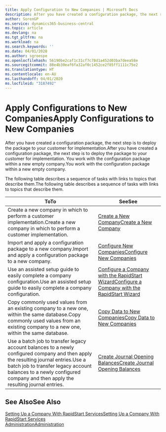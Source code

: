 ```yaml
---
title: Apply Configuration to New Companies | Microsoft Docs
description: After you have created a configuration package, the next step is to deploy the package to your customer for implementation. You use the configuration with a new empty company.
author: SorenGP
ms.service: dynamics365-business-central
ms.topic: article
ms.devlang: na
ms.tgt_pltfrm: na
ms.workload: na
ms.search.keywords: ''
ms.date: 04/01/2020
ms.author: sgroespe
ms.openlocfilehash: 56190be2caf1c31cf7c78d1a452d03ba7deea58e
ms.sourcegitcommit: 88e4b30eaf6fa32af0c1452ce2f85ff1111c75e2
ms.translationtype: HT
ms.contentlocale: en-AU
ms.lasthandoff: 04/01/2020
ms.locfileid: "3187492"
---
```

# <a name="apply-configurations-to-new-companies"></a><span data-ttu-id="db645-104">Apply Configurations to New Companies</span><span class="sxs-lookup"><span data-stu-id="db645-104">Apply Configurations to New Companies</span></span>
<span data-ttu-id="db645-105">After you have created a configuration package, the next step is to deploy the package to your customer for implementation.</span><span class="sxs-lookup"><span data-stu-id="db645-105">After you have created a configuration package, the next step is to deploy the package to your customer for implementation.</span></span> <span data-ttu-id="db645-106">You work with the configuration package within a new empty company.</span><span class="sxs-lookup"><span data-stu-id="db645-106">You work with the configuration package within a new empty company.</span></span>  

 <span data-ttu-id="db645-107">The following table describes a sequence of tasks with links to topics that describe them.</span><span class="sxs-lookup"><span data-stu-id="db645-107">The following table describes a sequence of tasks with links to topics that describe them.</span></span>

|<span data-ttu-id="db645-108">**To**</span><span class="sxs-lookup"><span data-stu-id="db645-108">**To**</span></span>|<span data-ttu-id="db645-109">**See**</span><span class="sxs-lookup"><span data-stu-id="db645-109">**See**</span></span>|  
|------------|-------------|  
|<span data-ttu-id="db645-110">Create a new company in which to perform a customer implementation.</span><span class="sxs-lookup"><span data-stu-id="db645-110">Create a new company in which to perform a customer implementation.</span></span>|[<span data-ttu-id="db645-111">Create a New Company</span><span class="sxs-lookup"><span data-stu-id="db645-111">Create a New Company</span></span>](admin-how-to-create-a-new-company.md)|  
|<span data-ttu-id="db645-112">Import and apply a configuration package to a new company.</span><span class="sxs-lookup"><span data-stu-id="db645-112">Import and apply a configuration package to a new company.</span></span>|[<span data-ttu-id="db645-113">Configure New Companies</span><span class="sxs-lookup"><span data-stu-id="db645-113">Configure New Companies</span></span>](admin-how-to-configure-new-companies.md)|  
|<span data-ttu-id="db645-114">Use an assisted setup guide to easily complete a company configuration.</span><span class="sxs-lookup"><span data-stu-id="db645-114">Use an assisted setup guide to easily complete a company configuration.</span></span>|[<span data-ttu-id="db645-115">Configure a Company with the RapidStart Wizard</span><span class="sxs-lookup"><span data-stu-id="db645-115">Configure a Company with the RapidStart Wizard</span></span>](admin-how-to-configure-a-company-with-the-rapidstart-wizard.md)|
|<span data-ttu-id="db645-116">Copy commonly used values from an existing company to a new one, within the same database.</span><span class="sxs-lookup"><span data-stu-id="db645-116">Copy commonly used values from an existing company to a new one, within the same database.</span></span>|[<span data-ttu-id="db645-117">Copy Data to New Companies</span><span class="sxs-lookup"><span data-stu-id="db645-117">Copy Data to New Companies</span></span>](admin-how-to-copy-data-to-new-companies.md)|  
|<span data-ttu-id="db645-118">Use a batch job to transfer legacy account balances to a newly configured company and then apply the resulting journal entries.</span><span class="sxs-lookup"><span data-stu-id="db645-118">Use a batch job to transfer legacy account balances to a newly configured company and then apply the resulting journal entries.</span></span>|[<span data-ttu-id="db645-119">Create Journal Opening Balances</span><span class="sxs-lookup"><span data-stu-id="db645-119">Create Journal Opening Balances</span></span>](admin-how-to-create-journal-opening-balances.md)|  

## <a name="see-also"></a><span data-ttu-id="db645-120">See Also</span><span class="sxs-lookup"><span data-stu-id="db645-120">See Also</span></span>  
[<span data-ttu-id="db645-121">Setting Up a Company With RapidStart Services</span><span class="sxs-lookup"><span data-stu-id="db645-121">Setting Up a Company With RapidStart Services</span></span>](admin-set-up-a-company-with-rapidstart.md)  
[<span data-ttu-id="db645-122">Administration</span><span class="sxs-lookup"><span data-stu-id="db645-122">Administration</span></span>](admin-setup-and-administration.md)
